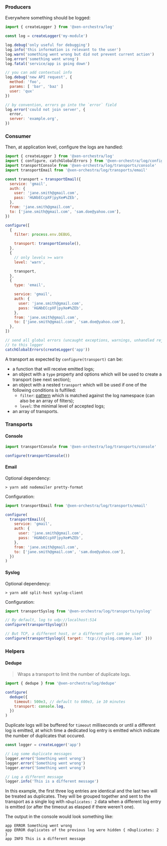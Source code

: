 ### Producers

Everywhere something should be logged:

```js
import { createLogger } from '@xen-orchestra/log'

const log = createLogger('my-module')

log.debug('only useful for debugging')
log.info('this information is relevant to the user')
log.warn('something went wrong but did not prevent current action')
log.error('something went wrong')
log.fatal('service/app is going down')

// you can add contextual info
log.debug('new API request', {
  method: 'foo',
  params: [ 'bar', 'baz' ]
  user: 'qux'
})

// by convention, errors go into the `error` field
log.error('could not join server', {
  error,
  server: 'example.org',
})
```

### Consumer

Then, at application level, configure the logs are handled:

```js
import { createLogger } from '@xen-orchestra/log'
import { configure, catchGlobalErrors } from '@xen-orchestra/log/configure'
import transportConsole from '@xen-orchestra/log/transports/console'
import transportEmail from '@xen-orchestra/log/transports/email'

const transport = transportEmail({
  service: 'gmail',
  auth: {
    user: 'jane.smith@gmail.com',
    pass: 'H&NbECcpXF|pyXe#%ZEb',
  },
  from: 'jane.smith@gmail.com',
  to: ['jane.smith@gmail.com', 'sam.doe@yahoo.com'],
})

configure([
  {
    filter: process.env.DEBUG,

    transport: transportConsole(),
  },
  {
    // only levels >= warn
    level: 'warn',

    transport,
  },
  {
    type: 'email',

    service: 'gmail',
    auth: {
      user: 'jane.smith@gmail.com',
      pass: 'H&NbECcpXF|pyXe#%ZEb',
    },
    from: 'jane.smith@gmail.com',
    to: ['jane.smith@gmail.com', 'sam.doe@yahoo.com'],
  },
])

// send all global errors (uncaught exceptions, warnings, unhandled rejections)
// to this logger
catchGlobalErrors(createLogger('app'))
```

A transport as expected by `configure(transport)` can be:

- a function that will receive emitted logs;
- an object with a `type` property and options which will be used to create a transport (see next section);
- an object with a nested `transport` which will be used if one of the following conditions is fulfilled:
  - `filter`: [pattern](https://github.com/visionmedia/debug#wildcards) which is matched against the log namespace (can also be an array of filters);
  - `level`: the minimal level of accepted logs;
- an array of transports.

### Transports

#### Console

```js
import transportConsole from '@xen-orchestra/log/transports/console'

configure(transportConsole())
```

#### Email

Optional dependency:

```
> yarn add nodemailer pretty-format
```

Configuration:

```js
import transportEmail from '@xen-orchestra/log/transports/email'

configure(
  transportEmail({
    service: 'gmail',
    auth: {
      user: 'jane.smith@gmail.com',
      pass: 'H&NbECcpXF|pyXe#%ZEb',
    },
    from: 'jane.smith@gmail.com',
    to: ['jane.smith@gmail.com', 'sam.doe@yahoo.com'],
  })
)
```

#### Syslog

Optional dependency:

```
> yarn add split-host syslog-client
```

Configuration:

```js
import transportSyslog from '@xen-orchestra/log/transports/syslog'

// By default, log to udp://localhost:514
configure(transportSyslog())

// But TCP, a different host, or a different port can be used
configure(transportSyslog({ target: 'tcp://syslog.company.lan' }))
```

### Helpers

#### Dedupe

> Wraps a transport to limit the number of duplicate logs.

```js
import { dedupe } from '@xen-orchestra/log/dedupe'

configure(
  dedupe({
    timeout: 500e3, // default to 600e3, ie 10 minutes
    transport: console.log,
  })
)
```

Duplicate logs will be buffered for `timeout` milliseconds or until a different log is emitted, at which time a dedicated log entry is emitted which indicate the number of duplicates that occured.

```js
const logger = createLogger('app')

// Log some duplicate messages
logger.error('Something went wrong')
logger.error('Something went wrong')
logger.error('Something went wrong')

// Log a different message
logger.info('This is a different message')
```

In this example, the first three log entries are identical and the last two will be treated as duplicates. They will be grouped together and sent to the transport as a single log with `nDuplicates: 2` data when a different log entry is emitted (or after the timeout as elasped if there weren't one).

The output in the console would look something like:

```
app ERROR Something went wrong
app ERROR duplicates of the previous log were hidden { nDuplicates: 2 }
app INFO This is a different message
```
